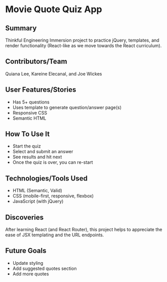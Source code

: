 # Movie Quote Quiz App

## Summary
Thinkful Engineering Immersion project to practice jQuery, templates, and render functionality (React-like as we move towards the React curriculum).

## Contributors/Team
Quiana Lee, Kareine Elecanal, and Joe Wickes

## User Features/Stories
- Has 5+ questions
- Uses template to generate question/answer page(s)
- Responsive CSS
- Semantic HTML

## How To Use It
- Start the quiz
- Select and submit an answer
- See results and hit next
- Once the quiz is over, you can re-start

## Technologies/Tools Used
- HTML (Semantic, Valid)
- CSS (mobile-first, responsive, flexbox)
- JavaScript (with jQuery)

## Discoveries
After learning React (and React Router), this project helps to appreciate the ease of JSX templating and the URL endpoints.

## Future Goals
- Update styling
- Add suggested quotes section
- Add more quotes

